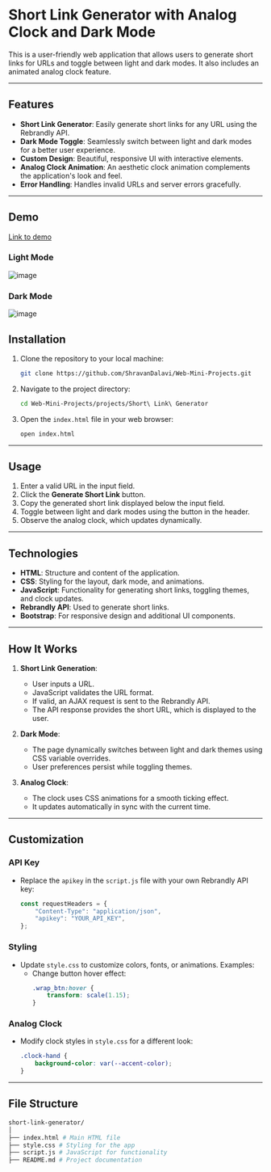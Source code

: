 # Short Link Generator with Analog Clock and Dark Mode

This is a user-friendly web application that allows users to generate short links for URLs and toggle between light and dark modes. It also includes an animated analog clock feature.

---

## Features

- **Short Link Generator**: Easily generate short links for any URL using the Rebrandly API.
- **Dark Mode Toggle**: Seamlessly switch between light and dark modes for a better user experience.
- **Custom Design**: Beautiful, responsive UI with interactive elements.
- **Analog Clock Animation**: An aesthetic clock animation complements the application's look and feel.
- **Error Handling**: Handles invalid URLs and server errors gracefully.

---

## Demo
[Link to demo](https://qws2hl.csb.app/)

### Light Mode
![image](https://github.com/user-attachments/assets/41985e71-f976-4fec-bdae-9e224ab6d190)


### Dark Mode
![image](https://github.com/user-attachments/assets/728aaa01-8311-4947-b788-13d27e2376a5)


## Installation

1. Clone the repository to your local machine:
    ```bash
    git clone https://github.com/ShravanDalavi/Web-Mini-Projects.git
    ```
2. Navigate to the project directory:
    ```bash
    cd Web-Mini-Projects/projects/Short\ Link\ Generator
    ```
3. Open the `index.html` file in your web browser:
    ```bash
    open index.html
    ```

---

## Usage

1. Enter a valid URL in the input field.
2. Click the **Generate Short Link** button.
3. Copy the generated short link displayed below the input field.
4. Toggle between light and dark modes using the button in the header.
5. Observe the analog clock, which updates dynamically.

---

## Technologies

- **HTML**: Structure and content of the application.
- **CSS**: Styling for the layout, dark mode, and animations.
- **JavaScript**: Functionality for generating short links, toggling themes, and clock updates.
- **Rebrandly API**: Used to generate short links.
- **Bootstrap**: For responsive design and additional UI components.

---

## How It Works

1. **Short Link Generation**:
   - User inputs a URL.
   - JavaScript validates the URL format.
   - If valid, an AJAX request is sent to the Rebrandly API.
   - The API response provides the short URL, which is displayed to the user.
   
2. **Dark Mode**:
   - The page dynamically switches between light and dark themes using CSS variable overrides.
   - User preferences persist while toggling themes.

3. **Analog Clock**:
   - The clock uses CSS animations for a smooth ticking effect.
   - It updates automatically in sync with the current time.

---

## Customization

### API Key
- Replace the `apikey` in the `script.js` file with your own Rebrandly API key:
    ```javascript
    const requestHeaders = {
        "Content-Type": "application/json",
        "apikey": "YOUR_API_KEY",
    };
    ```

### Styling
- Update `style.css` to customize colors, fonts, or animations. Examples:
    - Change button hover effect:
        ```css
        .wrap_btn:hover {
            transform: scale(1.15);
        }
        ```

### Analog Clock
- Modify clock styles in `style.css` for a different look:
    ```css
    .clock-hand {
        background-color: var(--accent-color);
    }
    ```

---

## File Structure

```bash
short-link-generator/
│
├── index.html # Main HTML file
├── style.css # Styling for the app
├── script.js # JavaScript for functionality
├── README.md # Project documentation
```
